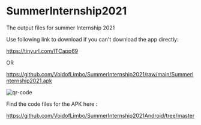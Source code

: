 # SummerInternship2021
The output files for summer Internship 2021

Use following link to download if you can't download the app directly:

https://tinyurl.com/ITCapp69

OR

https://github.com/VoidofLimbo/SummerInternship2021/raw/main/SummerInternship2021.apk

![qr-code](https://user-images.githubusercontent.com/22808189/130461919-e88f30b5-675c-45ee-892c-ae50be5abbb1.png)


Find the code files for the APK here :

https://github.com/VoidofLimbo/SummerInternship2021Android/tree/master

